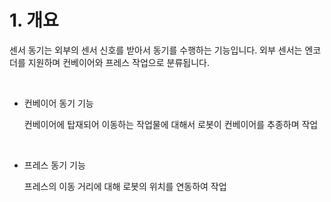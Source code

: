 ﻿# 1. 개요

센서 동기는 외부의 센서 신호를 받아서 동기를 수행하는 기능입니다. 외부 센서는 엔코더를 지원하며 컨베이어와 프레스 작업으로 분류됩니다.

<br>

* 컨베이어 동기 기능

    컨베이어에 탑재되어 이동하는 작업물에 대해서 로봇이 컨베이어를 추종하며 작업

<br>

* 프레스 동기 기능
    
    프레스의 이동 거리에 대해 로봇의 위치를 연동하여 작업
